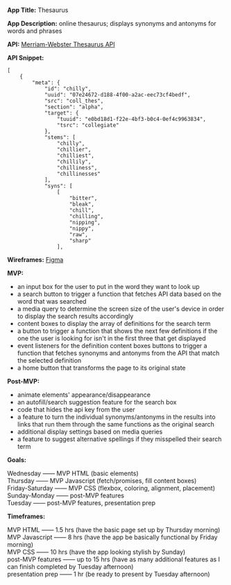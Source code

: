 **App Title:** Thesaurus

**App Description:** online thesaurus; displays synonyms and antonyms for words and phrases

**API:** [Merriam-Webster Thesaurus API](https://www.dictionaryapi.com/products/api-collegiate-thesaurus)

**API Snippet:**

```
[
    {
        "meta": {
            "id": "chilly",
            "uuid": "07e24672-d188-4f00-a2ac-eec73cf4bedf",
            "src": "coll_thes",
            "section": "alpha",
            "target": {
                "tuuid": "e0bd18d1-f22e-4bf3-b0c4-0ef4c9963834",
                "tsrc": "collegiate"
            },
            "stems": [
                "chilly",
                "chillier",
                "chilliest",
                "chillily",
                "chilliness",
                "chillinesses"
            ],
            "syns": [
                [
                    "bitter",
                    "bleak",
                    "chill",
                    "chilling",
                    "nipping",
                    "nippy",
                    "raw",
                    "sharp"
                ],
```

**Wireframes:** [Figma](https://www.figma.com/file/JaFXrwjD73drb1ipC4k6NO/thesaurus-wireframe)

**MVP:**

- an input box for the user to put in the word they want to look up
- a search button to trigger a function that fetches API data based on the word that was searched
- a media query to determine the screen size of the user's device in order to display the search results accordingly
- content boxes to display the array of definitions for the search term
- a button to trigger a function that shows the next few definitions if the one the user is looking for isn't in the first three that get displayed
- event listeners for the definition content boxes buttons to trigger a function that fetches synonyms and antonyms from the API that match the selected definition
- a home button that transforms the page to its original state

**Post-MVP:**

- animate elements' appearance/disappearance
- an autofill/search suggestion feature for the search box
- code that hides the api key from the user
- a feature to turn the individual synonyms/antonyms in the results into links that run them through the same functions as the original search
- additional display settings based on media queries
- a feature to suggest alternative spellings if they misspelled their search term

**Goals:**

Wednesday —— MVP HTML (basic elements)  
Thursday —— MVP Javascript (fetch/promises, fill content boxes)  
Friday-Saturday —— MVP CSS (flexbox, coloring, alignment, placement)  
Sunday-Monday —— post-MVP features  
Tuesday —— post-MVP features, presentation prep

**Timeframes:**

MVP HTML —— 1.5 hrs (have the basic page set up by Thursday morning)  
MVP Javascript —— 8 hrs (have the app be basically functional by Friday morning)  
MVP CSS —— 10 hrs (have the app looking stylish by Sunday)  
post-MVP features —— up to 15 hrs (have as many additional features as I can finish completed by Tuesday afternoon)  
presentation prep —— 1 hr (be ready to present by Tuesday afternoon)
